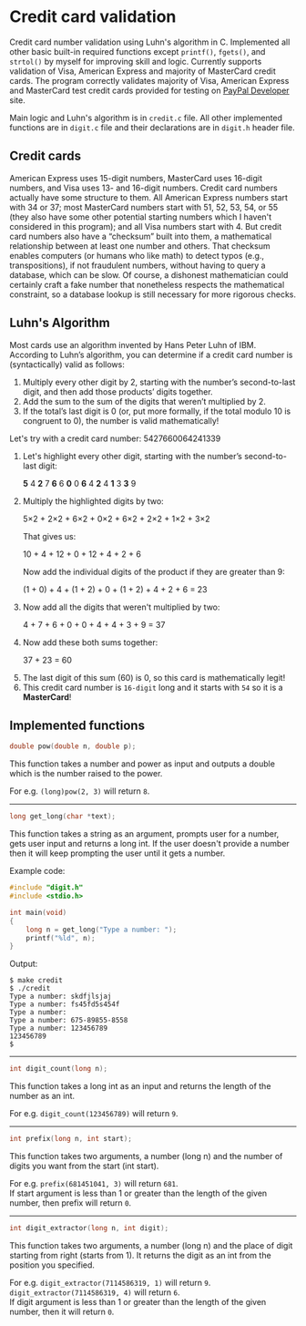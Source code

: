 # Credit card validation
Credit card number validation using Luhn's algorithm in C. Implemented all other basic built-in required functions except `printf()`, `fgets()`, and `strtol()` by myself for improving skill and logic. Currently supports validation of Visa, American Express and majority of MasterCard credit cards. The program correctly validates majority of Visa, American Express and MasterCard test credit cards provided for testing on [PayPal Developer](https://developer.paypal.com/api/nvp-soap/payflow/integration-guide/test-transactions/#link-creditcardnumbersfortesting) site.

Main logic and Luhn's algorithm is in `credit.c` file. All other implemented functions are in `digit.c` file and their declarations are in `digit.h` header file.

## Credit cards
American Express uses 15-digit numbers, MasterCard uses 16-digit numbers, and Visa uses 13- and 16-digit numbers. Credit card numbers actually have some structure to them. All American Express numbers start with 34 or 37; most MasterCard numbers start with 51, 52, 53, 54, or 55 (they also have some other potential starting numbers which I haven't considered in this program); and all Visa numbers start with 4. But credit card numbers also have a “checksum” built into them, a mathematical relationship between at least one number and others. That checksum enables computers (or humans who like math) to detect typos (e.g., transpositions), if not fraudulent numbers, without having to query a database, which can be slow. Of course, a dishonest mathematician could certainly craft a fake number that nonetheless respects the mathematical constraint, so a database lookup is still necessary for more rigorous checks.

## Luhn's Algorithm
Most cards use an algorithm invented by Hans Peter Luhn of IBM. According to Luhn’s algorithm, you can determine if a credit card number is (syntactically) valid as follows:
1. Multiply every other digit by 2, starting with the number’s second-to-last digit, and then add those products’ digits together.
2. Add the sum to the sum of the digits that weren’t multiplied by 2.
3. If the total’s last digit is 0 (or, put more formally, if the total modulo 10 is congruent to 0), the number is valid mathematically!

Let's try with a credit card number: 5427660064241339
1. Let's highlight every other digit, starting with the number’s second-to-last digit: <p> __5__ 4 __2__ 7 __6__ 6 __0__ 0 __6__ 4 __2__ 4 __1__ 3 __3__ 9 </p>
2. Multiply the highlighted digits by two: <p>5×2 + 2×2 + 6×2 + 0×2 + 6×2 + 2×2 + 1×2 + 3×2</p> <p>That gives us:</p> <p>10 + 4 + 12 + 0 + 12 + 4 + 2 + 6</p> <p>Now add the individual digits of the product if they are greater than 9: <p>(1 + 0) + 4 + (1 + 2) + 0 + (1 + 2) + 4 + 2 + 6 = 23</p>
3. Now add all the digits that weren't multiplied by two: <p>4 + 7 + 6 + 0 + 0 + 4 + 4 + 3 + 9 = 37</p>
4. Now add these both sums together: <p>37 + 23 = 60</p>
5. The last digit of this sum (60) is 0, so this card is mathematically legit!
6. This credit card number is `16-digit` long and it starts with `54` so it is a __MasterCard__!

## Implemented functions
```c
double pow(double n, double p);
```
This function takes a number and power as input and outputs a double which is the number raised to the power.

For e.g. `(long)pow(2, 3)` will return `8`.
<hr>

```c
long get_long(char *text);
```
This function takes a string as an argument, prompts user for a number, gets user input and returns a long int. If the user doesn't provide a number then it will keep prompting the user until it gets a number.

Example code:
```c
#include "digit.h"
#include <stdio.h>

int main(void)
{
    long n = get_long("Type a number: ");
    printf("%ld", n);
}
```
Output:
```terminal
$ make credit
$ ./credit
Type a number: skdfjlsjaj
Type a number: fs45fd5s454f
Type a number:
Type a number: 675-89855-8558
Type a number: 123456789
123456789
$ 
```
<hr>

```c
int digit_count(long n);
```
This function takes a long int as an input and returns the length of the number as an int.

For e.g. `digit_count(123456789)` will return `9`.
<hr>

```c
int prefix(long n, int start);
```
This function takes two arguments, a number (long n) and the number of digits you want from the start (int start).

For e.g. `prefix(681451041, 3)` will return `681`. <br>If start argument is less than 1 or greater than the length of the given number, then prefix will return `0`.
<hr>

```c
int digit_extractor(long n, int digit);
```
This function takes two arguments, a number (long n) and the place of digit starting from right (starts from 1). It returns the digit as an int from the position you specified.

For e.g. `digit_extractor(7114586319, 1)` will return `9`. `digit_extractor(7114586319, 4)` will return `6`.<br>If digit argument is less than 1 or greater than the length of the given number, then it will return `0`.
